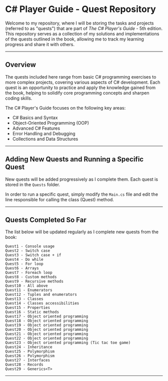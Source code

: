 # C# Player Guide - Quest Repository

Welcome to my repository, where I will be storing the tasks and projects (referred to as "quests") that are part of *The C# Player's Guide* - 5th edition. This repository serves as a collection of my solutions and implementations of the quests outlined in the book, allowing me to track my learning progress and share it with others.

---

## Overview

The quests included here range from basic C# programming exercises to more complex projects, covering various aspects of C# development. Each quest is an opportunity to practice and apply the knowledge gained from the book, helping to solidify core programming concepts and sharpen coding skills. 

The C# Player's Guide focuses on the following key areas:
- C# Basics and Syntax
- Object-Oriented Programming (OOP)
- Advanced C# Features
- Error Handling and Debugging
- Collections and Data Structures

---

## Adding New Quests and Running a Specific Quest

New quests will be added progressively as I complete them. Each quest is stored in the `Quests` folder.

In order to run a specific quest, simply modify the `Main.cs` file and edit the line responsible for calling the class (Quest) method.

---

## Quests Completed So Far
The list below will be updated regularly as I complete new quests from the book:

    Quest1 - Console usage
    Quest2 - Switch case
    Quest3 - Switch case + if
    Quest4 - Do while
    Quest5 - For loop
    Quest6 - Arrays
    Quest7 - Foreach loop
    Quest8 - Custom methods
    Quest9 - Recursive methods
    Quest10 - All above
    Quest11 - Enumerators
    Quest12 - Tuples and enumerators
    Quest13 - Classes
    Quest14 - Classes accessibilities
    Quest15 - Properties
    Quest16 - Static methods
    Quest17 - Object oriented programming
    Quest18 - Object oriented programming
    Quest19 - Object oriented programming
    Quest20 - Object oriented programming
    Quest21 - Object oriented programming
    Quest22 - Object oriented programming
    Quest23 - Object oriented programming (Tic tac toe game)
    Quest24 - Inheritance
    Quest25 - Polymorphism
    Quest26 - Polymorphism
    Quest27 - Interfaces
    Quest28 - Records
    Quest29 - Generics<T>
    
---
